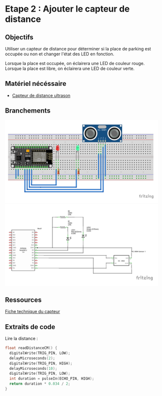 # Etape 2 : Ajouter le capteur de distance

## Objectifs
Utiliser un capteur de distance pour déterminer si la place de parking est occupée ou non et changer l'état des LED en fonction. 

Lorsque la place est occupée, on éclairera une LED de couleur rouge.   
Lorsque la place est libre, on éclairera une LED de couleur verte. 

## Matériel nécéssaire 
- [Capteur de distance ultrason](https://leony.ydayslyon.fr/consumables/159)

## Branchements
![breaboard](../images/step-2_bb.png)
![schematics](../images/step-2_schem.png)

## Ressources 
[Fiche technique du capteur](https://cdn.sparkfun.com/datasheets/Sensors/Proximity/HCSR04.pdf)

## Extraits de code 
Lire la distance :
```c
float readDistanceCM() {
  digitalWrite(TRIG_PIN, LOW);
  delayMicroseconds(2);
  digitalWrite(TRIG_PIN, HIGH);
  delayMicroseconds(10);
  digitalWrite(TRIG_PIN, LOW);
  int duration = pulseIn(ECHO_PIN, HIGH);
  return duration * 0.034 / 2;
}
```
